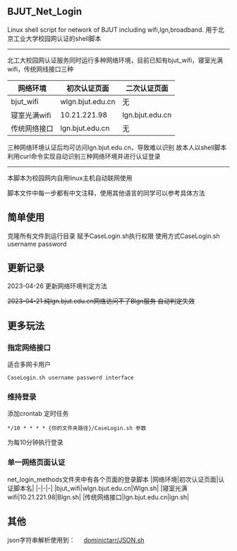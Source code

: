 ## BJUT_Net_Login
Linux shell script for network of BJUT including wifi,lgn,broadband.
用于北京工业大学校园网认证的shell脚本

***

北工大校园网认证服务同时运行多种网络环境，目前已知有bjut_wifi，寝室光满wifi，传统网线接口三种

|网络环境|初次认证页面|二次认证页面|
|-|-|-|
|bjut_wifi|wlgn.bjut.edu.cn|无|
|寝室光满wifi|10.21.221.98|lgn.bjut.edu.cn|
|传统网络接口|lgn.bjut.edu.cn|无|

三种网络环境认证后均可访问lgn.bjut.edu.cn，导致难以识别
故本人以shell脚本利用curl命令实现自动识别三种网络环境并进行认证登录
***
本脚本为校园网内自用linux主机自动联网使用

脚本文件中每一步都有中文注释，使用其他语言的同学可以参考具体方法
## 简单使用
克隆所有文件到运行目录 
赋予CaseLogin.sh执行权限
使用方式CaseLogin.sh username password

## 更新记录
 2023-04-26 更新网络环境判定方法 

~~2023-04-21 纯lgn.bjut.edu.cn网络访问不了Blgn服务 自动判定失效~~

## 更多玩法
### 指定网络接口
适合多网卡用户
```
CaseLogin.sh username password interface
```
### 维持登录 
添加crontab 定时任务
```
*/10 * * * * {你的文件夹路径}/CaseLogin.sh 参数
```
为每10分钟执行登录

### 单一网络页面认证
net_login_methods文件夹中有各个页面的登录脚本
|网络环境|初次认证页面|认证脚本名|
|-|-|-|
|bjut_wifi|wlgn.bjut.edu.cn|Wlgn.sh|
|寝室光满wifi|10.21.221.98|Blgn.sh|
|传统网络接口|lgn.bjut.edu.cn|lgn.sh|
## 其他
json字符串解析使用到：
<span>&nbsp;&nbsp;&nbsp;&nbsp;<span><a href="https://github.com/dominictarr/JSON.sh">dominictarr/JSON.sh</a>